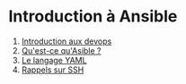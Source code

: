 # Introduction à Ansible

1. [Introduction aux devops](./01_01.md)
2. [Qu'est-ce qu'Asible ?](./01_02.md)
3. [Le langage YAML](./01_03.md)
4. [Rappels sur SSH](./01_04.md)
